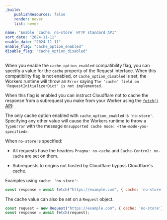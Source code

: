 ```yaml
---
_build:
	publishResources: false
	render: never
	list: never

name: "Enable `cache: no-store` HTTP standard API"
sort_date: "2024-11-11"
enable_date: "2024-11-11"
enable_flag: "cache_option_enabled"
disable_flag: "cache_option_disabled"
---
```


When you enable the `cache_option_enabled` compatibility flag, you can specify a value for the `cache` property of the Request interface.
When this compatibility flag is not enabled, or `cache_option_disabled` is set, the Workers runtime will throw an `Error` saying `The 'cache' field on
'RequestInitializerDict' is not implemented.`

When this flag is enabled you can instruct Cloudflare not to cache the response from a subrequest you make from your Worker using the [`fetch()` API](/workers/runtime-apis/fetch/):

The only cache option enabled with `cache_option_enabled` is `'no-store'`.
Specifying any other value will cause the Workers runtime to throw a `TypeError` with the message `Unsupported cache mode: <the-mode-you-specified>`.

When `no-store` is specified:
* All requests have the headers `Pragma: no-cache` and `Cache-Control: no-cache` are set on them.

* Subrequests to origins not hosted by Cloudflare bypass Cloudflare's cache.

Examples using `cache: 'no-store'`:

```js
const response = await fetch("https://example.com", { cache: 'no-store'});
```

The cache value can also be set on a `Request` object.

```js
const request = new Request("https://example.com", { cache: 'no-store'});
const response = await fetch(request);
```